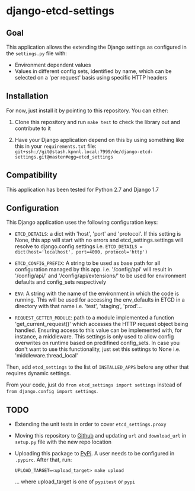 # django-etcd-settings

## Goal

This application allows the extending the Django settings as configured in the
`settings.py` file with:

* Environment dependent values
* Values in different config sets, identified by name, which can be selected on
  a 'per request' basis using specific HTTP headers

## Installation

For now, just install it by pointing to this repository. You can either:

1. Clone this repository and run `make test` to check the library out and
   contribute to it

2. Have your Django application depend on this by using something like this in
   your `requirements.txt` file:
   `git+ssh://git@stash.kpnnl.local:7999/de/django-etcd-settings.git@master#egg=etcd_settings`


## Compatibility

This application has been tested for Python 2.7 and Django 1.7

## Configuration

This Django application uses the following configuration keys:

* `ETCD_DETAILS`: a dict with 'host', 'port' and 'protocol'. If this setting
    is None, this app will start with no errors and etcd_settings.settings
    will resolve to django.config.settings
    i.e. `ETCD_DETAILS = dict(host='localhost', port=4000, protocol='http')`

* `ETCD_CONFIG_PREFIX`: A string to be used as base path for all
    configuration managed by this app.
    i.e. '/config/api' will result in '/config/api/<ENV>' and
    '/config/api/extensions/' to be used for environment defaults and
    config_sets respectively

* `ENV`: A string with the name of the environment in which the code is
    running. This will be used for accessing the env_defaults in
    ETCD in a directory with that name
    i.e. 'test', 'staging', 'prod'...

* `REQUEST_GETTER_MODULE`: path to a module implemented a function
    'get_current_request()' which accesses the HTTP request object being
    handled. Ensuring access to this value can be implemented with, for
    instance, a middleware.
    This settings is only used to allow config overwrites on runtime based
    on predifined config_sets. In case you don't want to use this
    functionality, just set this settings to None
    i.e. 'middleware.thread_local'

Then, add `etcd_settings` to the list of `INSTALLED_APPS` before any other that
requires dynamic settings.

From your code, just do `from etcd_settings import settings` instead of `from
django.config import settings`.

## TODO

* Extending the unit tests in order to cover `etcd_settings.proxy`

* Moving this repository to [Github](http://www.github.com) and updating `url`
  and `download_url` in `setup.py` file with the new repo location

* Uploading this package to [PyPi](https://pypi.python.org). A user needs to be
  configured in `.pypirc`. After that, run:
  ```
  UPLOAD_TARGET=<upload_target> make upload
  ```
  ... where upload_target is one of `pypitest` or `pypi`
